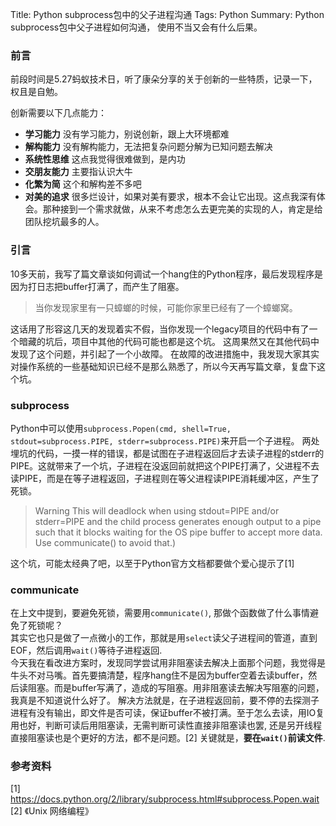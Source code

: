 Title: Python subprocess包中的父子进程沟通
Tags: Python
Summary: Python subprocess包中父子进程如何沟通， 使用不当又会有什么后果。

### 前言

前段时间是5.27蚂蚁技术日，听了康朵分享的关于创新的一些特质，记录一下，权且是自勉。  

创新需要以下几点能力：
- **学习能力** 没有学习能力，别说创新，跟上大环境都难
- **解构能力** 没有解构能力，无法把复杂问题分解为已知问题去解决
- **系统性思维** 这点我觉得很难做到，是内功
- **交朋友能力** 主要指认识大牛
- **化繁为简** 这个和解构差不多吧
- **对美的追求** 很多烂设计，如果对美有要求，根本不会让它出现。这点我深有体会。那种接到一个需求就做，从来不考虑怎么去更完美的实现的人，肯定是给团队挖坑最多的人。

### 引言

10多天前，我写了篇文章谈如何调试一个hang住的Python程序，最后发现程序是因为打日志把buffer打满了，而产生了阻塞。
> 当你发现家里有一只蟑螂的时候，可能你家里已经有了一个蟑螂窝。

这话用了形容这几天的发现着实不假，当你发现一个legacy项目的代码中有了一个暗藏的坑后，项目中其他的代码可能也都是这个坑。 这周果然又在其他代码中发现了这个问题，并引起了一个小故障。
在故障的改进措施中，我发现大家其实对操作系统的一些基础知识已经不是那么熟悉了，所以今天再写篇文章，复盘下这个坑。


### subprocess

Python中可以使用`subprocess.Popen(cmd, shell=True, stdout=subprocess.PIPE, stderr=subprocess.PIPE)`来开启一个子进程。
两处埋坑的代码，一摸一样的错误，都是试图在子进程返回后才去读子进程的stderr的PIPE。这就带来了一个坑，子进程在没返回前就把这个PIPE打满了，父进程不去读PIPE，而是在等子进程返回，子进程则在等父进程读PIPE消耗缓冲区，产生了死锁。
> Warning This will deadlock when using stdout=PIPE and/or stderr=PIPE and the child process generates enough output to a pipe such that it blocks waiting for the OS pipe buffer to accept more data. Use communicate() to avoid that.)

这个坑，可能太经典了吧，以至于Python官方文档都要做个爱心提示了[1]

### communicate

在上文中提到，要避免死锁，需要用`communicate()`, 那做个函数做了什么事情避免了死锁呢？  
其实它也只是做了一点微小的工作，那就是用`select`读父子进程间的管道，直到EOF，然后调用`wait()`等待子进程返回.  
今天我在看改进方案时，发现同学尝试用非阻塞读去解决上面那个问题，我觉得是牛头不对马嘴。首先要搞清楚，程序hang住不是因为buffer空着去读buffer，然后读阻塞。而是buffer写满了，造成的写阻塞。用非阻塞读去解决写阻塞的问题，我真是不知道说什么好了。
解决方法就是，在子进程返回前，要不停的去探测子进程有没有输出，即文件是否可读，保证buffer不被打满。至于怎么去读，用IO复用也好，判断可读后用阻塞读，无需判断可读性直接非阻塞读也罢, 还是另开线程直接阻塞读也是个更好的方法，都不是问题。[2] 关键就是，**要在`wait()`前读文件**.



### 参考资料

[1]  https://docs.python.org/2/library/subprocess.html#subprocess.Popen.wait  
[2]  《Unix 网络编程》

